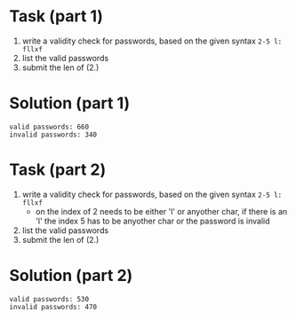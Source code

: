 # Task (part 1)

1. write a validity check for passwords, based on the given syntax
   `2-5 l: fllxf`
2. list the valid passwords
3. submit the len of (2.)

# Solution (part 1)

```
valid passwords: 660
invalid passwords: 340
```

# Task (part 2)

1. write a validity check for passwords, based on the given syntax
   `2-5 l: fllxf`
    - on the index of 2 needs to be either 'l' or anyother char, if there is an
      'l' the index 5 has to be anyother char or the password is invalid
2. list the valid passwords
3. submit the len of (2.)

# Solution (part 2)

```
valid passwords: 530
invalid passwords: 470
```
